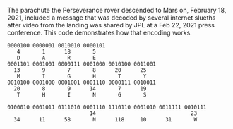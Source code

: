 The parachute the Perseverance rover descended to Mars on, February 18, 2021, included a message that was decoded by several internet slueths after video from the landing was shared by JPL at a Feb 22, 2021 press conference.  This code demonstrates how that encoding works.

```
0000100 0000001 0010010 0000101 
   4       1      18       5    
   D       A       R       E    
0001101 0001001 0000111 0001000 0010100 0011001 
  13       9       7       8      20      25    
   M       I       G       H       T       Y    
0010100 0001000 0001001 0001110 0000111 0010011 
  20       8       9      14       7      19    
   T       H       I       N       G       S    
   
0100010 0001011 0111010 0001110 1110110 0001010 0011111 0010111 
                          14                              23    
  34      11      58       N      118     10      31       W    
```
